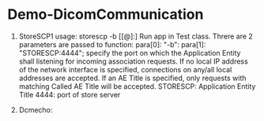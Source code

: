 # Demo-DicomCommunication
1. StoreSCP1
usage: storescp -b [<aet>[@<ip>]:]<port>
Run app in Test class. Threre are 2 parameters are passed to function:
   para[0]: "-b": 
   para[1]: "STORESCP:4444"; specify the port on which the Application Entity shall listening for incoming association requests. If no local IP address of the network interface is specified, connections on any/all local addresses are accepted. If an AE Title is specified, only requests with matching Called AE Title will be accepted. 
  STORESCP: Application Entity Title
  4444: port of store server
  
2. Dcmecho:

